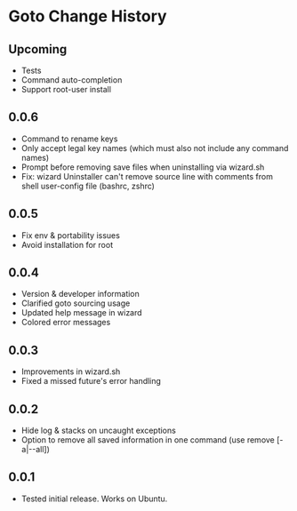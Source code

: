 # Goto Change History

## Upcoming

- Tests
- Command auto-completion
- Support root-user install

## 0.0.6

- Command to rename keys
- Only accept legal key names (which must also not include any command names)
- Prompt before removing save files when uninstalling via wizard.sh
- Fix: wizard Uninstaller can't remove source line with comments from shell user-config file (bashrc, zshrc)

## 0.0.5

- Fix env & portability issues
- Avoid installation for root

## 0.0.4

- Version & developer information
- Clarified goto sourcing usage
- Updated help message in wizard
- Colored error messages

## 0.0.3

- Improvements in wizard.sh
- Fixed a missed future's error handling

## 0.0.2

- Hide log & stacks on uncaught exceptions
- Option to remove all saved information in one command (use remove [-a|--all])

## 0.0.1

- Tested initial release. Works on Ubuntu.
